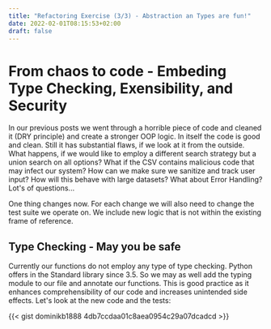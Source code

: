 ```yaml
---
title: "Refactoring Exercise (3/3) - Abstraction an Types are fun!"
date: 2022-02-01T08:15:53+02:00
draft: false
---
```



# From chaos to code - Embeding Type Checking, Exensibility, and Security

In our previous posts we went through a horrible piece of code and cleaned it (DRY principle) and create a stronger OOP logic. In itself the code is good and clean. Still it has substantial flaws, if we look at it from the outside. What happens, if we would like to employ a different search strategy but a union search on all options? What if the CSV contains malicious code that may infect our system? How can we make sure we sanitize and track user input? How will this behave with large datasets? What about Error Handling? Lot's of questions...

One thing changes now. For each change we will also need to change the test suite we operate on. We include new logic that is not within the existing frame of reference.

## Type Checking - May you be safe

Currently our functions do not employ any type of type checking. Python offers in the Standard library since 3.5. So we may as well add the typing module to our file and annotate our functions. This is good practice as it enhances comprehensibility of our code and increases unintended side effects. Let's look at the new code and the tests:


{{< gist dominikb1888 4db7ccdaa01c8aea0954c29a07dcadcd >}}
